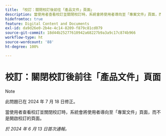 ```yaml
---
title: 「校訂：關閉校訂後前往「產品文件」頁面」
description: 當使用者查看校訂並關閉校訂時，系統會將使用者導向至「專案文件」頁面，而不是開啟校訂的頁面。
hidefromtoc: true
feature: Digital Content and Documents
exl-id: da9d26e0-2b4e-4c14-8209-f879c81cd079
source-git-commit: 18d44b25277610942a68227b9a3a9c17c874b966
workflow-type: ht
source-wordcount: '88'
ht-degree: 100%

---
```


# 校訂：關閉校訂後前往「產品文件」頁面

>[!NOTE]
>
>此問題已在 2024 年 7 月 18 日修正。

當使用者查看校訂並關閉校訂時，系統會將使用者導向至「專案文件」頁面，而不是開啟校訂的頁面。

_於 2024 年 6 月 13 日首次通報。_
